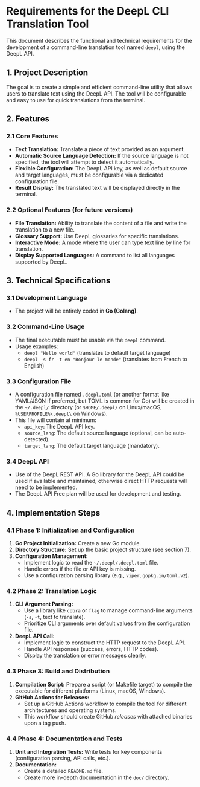 # Requirements for the DeepL CLI Translation Tool

This document describes the functional and technical requirements for the development of a command-line translation tool named `deepl`, using the DeepL API.

## 1. Project Description

The goal is to create a simple and efficient command-line utility that allows users to translate text using the DeepL API. The tool will be configurable and easy to use for quick translations from the terminal.

## 2. Features

### 2.1 Core Features

*   **Text Translation:** Translate a piece of text provided as an argument.
*   **Automatic Source Language Detection:** If the source language is not specified, the tool will attempt to detect it automatically.
*   **Flexible Configuration:** The DeepL API key, as well as default source and target languages, must be configurable via a dedicated configuration file.
*   **Result Display:** The translated text will be displayed directly in the terminal.

### 2.2 Optional Features (for future versions)

*   **File Translation:** Ability to translate the content of a file and write the translation to a new file.
*   **Glossary Support:** Use DeepL glossaries for specific translations.
*   **Interactive Mode:** A mode where the user can type text line by line for translation.
*   **Display Supported Languages:** A command to list all languages supported by DeepL.

## 3. Technical Specifications

### 3.1 Development Language

*   The project will be entirely coded in **Go (Golang)**.

### 3.2 Command-Line Usage

*   The final executable must be usable via the `deepl` command.
*   Usage examples:
    *   `deepl "Hello world"` (translates to default target language)
    *   `deepl -s fr -t en "Bonjour le monde"` (translates from French to English)

### 3.3 Configuration File

*   A configuration file named `.deepl.toml` (or another format like YAML/JSON if preferred, but TOML is common for Go) will be created in the `~/.deepl/` directory (or `$HOME/.deepl/` on Linux/macOS, `%USERPROFILE%\.deepl\` on Windows).
*   This file will contain at minimum:
    *   `api_key`: The DeepL API key.
    *   `source_lang`: The default source language (optional, can be auto-detected).
    *   `target_lang`: The default target language (mandatory).

### 3.4 DeepL API

*   Use of the DeepL REST API. A Go library for the DeepL API could be used if available and maintained, otherwise direct HTTP requests will need to be implemented.
*   The DeepL API Free plan will be used for development and testing.

## 4. Implementation Steps

### 4.1 Phase 1: Initialization and Configuration

1.  **Go Project Initialization:** Create a new Go module.
2.  **Directory Structure:** Set up the basic project structure (see section 7).
3.  **Configuration Management:**
    *   Implement logic to read the `~/.deepl/.deepl.toml` file.
    *   Handle errors if the file or API key is missing.
    *   Use a configuration parsing library (e.g., `viper`, `gopkg.in/toml.v2`).

### 4.2 Phase 2: Translation Logic

1.  **CLI Argument Parsing:**
    *   Use a library like `cobra` or `flag` to manage command-line arguments (`-s`, `-t`, text to translate).
    *   Prioritize CLI arguments over default values from the configuration file.
2.  **DeepL API Call:**
    *   Implement logic to construct the HTTP request to the DeepL API.
    *   Handle API responses (success, errors, HTTP codes).
    *   Display the translation or error messages clearly.

### 4.3 Phase 3: Build and Distribution

1.  **Compilation Script:** Prepare a script (or Makefile target) to compile the executable for different platforms (Linux, macOS, Windows).
2.  **GitHub Actions for Releases:**
    *   Set up a GitHub Actions workflow to compile the tool for different architectures and operating systems.
    *   This workflow should create GitHub *releases* with attached binaries upon a tag push.

### 4.4 Phase 4: Documentation and Tests

1.  **Unit and Integration Tests:** Write tests for key components (configuration parsing, API calls, etc.).
2.  **Documentation:**
    *   Create a detailed `README.md` file.
    *   Create more in-depth documentation in the `doc/` directory.